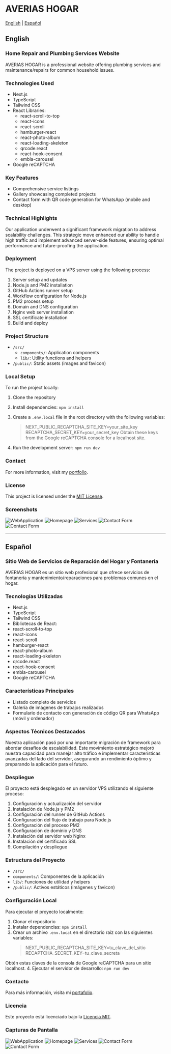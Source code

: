 # AVERIAS HOGAR

[English](#english) | [Español](#español)

## English

### Home Repair and Plumbing Services Website

AVERIAS HOGAR is a professional website offering plumbing services and maintenance/repairs for common household issues.

### Technologies Used

- Next.js
- TypeScript
- Tailwind CSS
- React Libraries:
  - react-scroll-to-top
  - react-icons
  - react-scroll
  - hamburger-react
  - react-photo-album
  - react-loading-skeleton
  - qrcode.react
  - react-hook-consent
  - embla-carousel
- Google reCAPTCHA

### Key Features

- Comprehensive service listings
- Gallery showcasing completed projects
- Contact form with QR code generation for WhatsApp (mobile and desktop)

### Technical Highlights

Our application underwent a significant framework migration to address scalability challenges. This strategic move enhanced our ability to handle high traffic and implement advanced server-side features, ensuring optimal performance and future-proofing the application.

### Deployment

The project is deployed on a VPS server using the following process:

1. Server setup and updates
2. Node.js and PM2 installation
3. GitHub Actions runner setup
4. Workflow configuration for Node.js
5. PM2 process setup
6. Domain and DNS configuration
7. Nginx web server installation
8. SSL certificate installation
9. Build and deploy

### Project Structure

- `/src/`
  - `components/`: Application components
  - `lib/`: Utility functions and helpers
- `/public/`: Static assets (images and favicon)

### Local Setup

To run the project locally:

1. Clone the repository
2. Install dependencies: `npm install`
3. Create a `.env.local` file in the root directory with the following variables:

   > NEXT_PUBLIC_RECAPTCHA_SITE_KEY=your_site_key
   > RECAPTCHA_SECRET_KEY=your_secret_key
   > Obtain these keys from the Google reCAPTCHA console for a localhost site.

4. Run the development server: `npm run dev`

### Contact

For more information, visit my [portfolio](https://gnovl.github.io/portfolio/).

### License

This project is licensed under the [MIT License](https://opensource.org/licenses/MIT).

### Screenshots

![WebApplication](./screenshots/averiashogar_full.png)
![Homepage](./screenshots/homepage.png)
![Services](./screenshots/services.png)
![Contact Form](./screenshots/contact-form.png)
![Contact Form](./screenshots/contact-form-2.png)

---

## Español

### Sitio Web de Servicios de Reparación del Hogar y Fontanería

AVERIAS HOGAR es un sitio web profesional que ofrece servicios de fontanería y mantenimiento/reparaciones para problemas comunes en el hogar.

### Tecnologías Utilizadas

- Next.js
- TypeScript
- Tailwind CSS
- Bibliotecas de React:
- react-scroll-to-top
- react-icons
- react-scroll
- hamburger-react
- react-photo-album
- react-loading-skeleton
- qrcode.react
- react-hook-consent
- embla-carousel
- Google reCAPTCHA

### Características Principales

- Listado completo de servicios
- Galería de imágenes de trabajos realizados
- Formulario de contacto con generación de código QR para WhatsApp (móvil y ordenador)

### Aspectos Técnicos Destacados

Nuestra aplicación pasó por una importante migración de framework para abordar desafíos de escalabilidad. Este movimiento estratégico mejoró nuestra capacidad para manejar alto tráfico e implementar características avanzadas del lado del servidor, asegurando un rendimiento óptimo y preparando la aplicación para el futuro.

### Despliegue

El proyecto está desplegado en un servidor VPS utilizando el siguiente proceso:

1. Configuración y actualización del servidor
2. Instalación de Node.js y PM2
3. Configuración del runner de GitHub Actions
4. Configuración del flujo de trabajo para Node.js
5. Configuración del proceso PM2
6. Configuración de dominio y DNS
7. Instalación del servidor web Nginx
8. Instalación del certificado SSL
9. Compilación y despliegue

### Estructura del Proyecto

- `/src/`
- `components/`: Componentes de la aplicación
- `lib/`: Funciones de utilidad y helpers
- `/public/`: Activos estáticos (imágenes y favicon)

### Configuración Local

Para ejecutar el proyecto localmente:

1. Clonar el repositorio
2. Instalar dependencias: `npm install`
3. Crear un archivo `.env.local` en el directorio raíz con las siguientes variables:
   > NEXT_PUBLIC_RECAPTCHA_SITE_KEY=tu_clave_del_sitio
   > RECAPTCHA_SECRET_KEY=tu_clave_secreta

Obtén estas claves de la consola de Google reCAPTCHA para un sitio localhost. 4. Ejecutar el servidor de desarrollo: `npm run dev`

### Contacto

Para más información, visita mi [portafolio](https://gnovl.github.io/portfolio/).

### Licencia

Este proyecto está licenciado bajo la [Licencia MIT](https://opensource.org/licenses/MIT).

### Capturas de Pantalla

![WebApplication](./screenshots/averiashogar_full.png)
![Homepage](./screenshots/homepage.png)
![Services](./screenshots/services.png)
![Contact Form](./screenshots/contact-form.png)
![Contact Form](./screenshots/contact-form-2.png)
